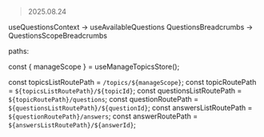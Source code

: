 > 2025.08.24

useQuestionsContext -> useAvailableQuestions
QuestionsBreadcrumbs -> QuestionsScopeBreadcrumbs

paths:

const { manageScope } = useManageTopicsStore();

const topicsListRoutePath = `/topics/${manageScope}`;
const topicRoutePath = `${topicsListRoutePath}/${topicId}`;
const questionsListRoutePath = `${topicRoutePath}/questions`;
const questionRoutePath = `${questionsListRoutePath}/${questionId}`;
const answersListRoutePath = `${questionRoutePath}/answers`;
const answerRoutePath = `${answersListRoutePath}/${answerId}`;
